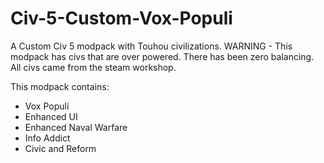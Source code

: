 # Civ-5-Custom-Vox-Populi
A Custom Civ 5 modpack with Touhou civilizations.
WARNING - This modpack has civs that are over powered. There has been zero balancing. All civs came from the steam workshop. 

This modpack contains:
- Vox Populi
- Enhanced UI
- Enhanced Naval Warfare
- Info Addict
- Civic and Reform
